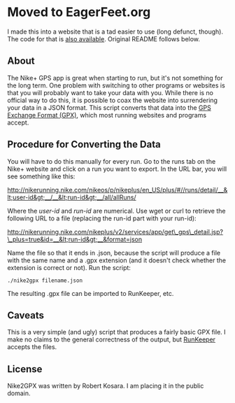 # Moved to EagerFeet.org

I made this into a website that is a tad easier to use (long defunct, though). The code for that is [also available](https://github.com/eagereyes/eagerfeet). Original README follows below.

## About

The Nike+ GPS app is great when starting to run, but it's not something for the long term. One problem with switching to other programs or websites is that you will probably want to take your data with you. While there is no official way to do this, it is possible to coax the website into surrendering your data in a JSON format. This script converts that data into the [GPS Exchange Format (GPX)](http://www.topografix.com/gpx.asp), which most running websites and programs accept.

## Procedure for Converting the Data

You will have to do this manually for every run. Go to the runs tab on the Nike+ website and click on a run you want to export. In the URL bar, you will see something like this:

http://nikerunning.nike.com/nikeos/p/nikeplus/en_US/plus/#//runs/detail/__&lt;user-id&gt;__/__&lt;run-id&gt;__/all/allRuns/

Where the _user-id_ and _run-id_ are numerical. Use wget or curl to retrieve the following URL to a file (replacing the run-id part with your run-id):

http://nikerunning.nike.com/nikeplus/v2/services/app/get\_gps\_detail.jsp?\_plus=true&id=__&lt;run-id&gt;__&format=json

Name the file so that it ends in .json, because the script will produce a file with the same name and a .gpx extension (and it doesn't check whether the extension is correct or not). Run the script:

    ./nike2gpx filename.json

The resulting .gpx file can be imported to RunKeeper, etc.

## Caveats

This is a very simple (and ugly) script that produces a fairly basic GPX file. I make no claims to the general correctness of the output, but [RunKeeper](http://runkeeper.com/) accepts the files.

## License

Nike2GPX was written by Robert Kosara. I am placing it in the public domain.
